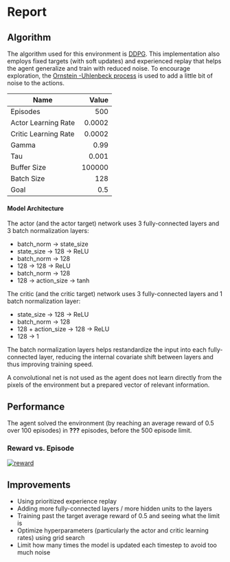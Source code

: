# Report

## Algorithm

The algorithm used for this environment is  [DDPG](https://arxiv.org/pdf/1509.02971.pdf). This implementation also employs fixed targets (with soft updates) and experienced replay that helps the agent generalize and train with reduced noise. To encourage exploration, the [Ornstein -Uhlenbeck process](https://en.wikipedia.org/wiki/Ornstein%E2%80%93Uhlenbeck_process) is used to add a little bit of noise to the actions.

|Name|Value|
|---|---:|
|Episodes|500|
|Actor Learning Rate|0.0002|
|Critic Learning Rate|0.0002|
|Gamma|0.99|
|Tau|0.001|
|Buffer Size|100000|
|Batch Size|128|
|Goal|0.5|

#### Model Architecture

The actor (and the actor target) network uses 3 fully-connected layers and 3 batch normalization layers:

- batch_norm -> state_size
- state_size -> 128 -> ReLU
- batch_norm -> 128
- 128 -> 128 -> ReLU
- batch_norm -> 128
- 128 -> action_size -> tanh

The critic (and the critic target) network uses 3 fully-connected layers and 1 batch normalization layer:

-   state_size -> 128 -> ReLU
-   batch_norm -> 128
-   128 + action_size -> 128 -> ReLU
-   128 -> 1

The batch normalization layers helps restandardize the input into each fully-connected layer, reducing the internal covariate shift between layers and thus improving training speed.

A convolutional net is not used as the agent does not learn directly from the pixels of the environment but a prepared vector of relevant information.

## Performance

The agent solved the environment (by reaching an average reward of 0.5 over 100 episodes) in  **???**  episodes, before the 500 episode limit.

### Reward vs. Episode

[![reward](https://user-images.githubusercontent.com/39870221/85939819-6aae0600-b8e6-11ea-9748-cbffbd4b62aa.png)](https://user-images.githubusercontent.com/39870221/85939819-6aae0600-b8e6-11ea-9748-cbffbd4b62aa.png)

## Improvements
- Using prioritized experience replay
- Adding more fully-connected layers / more hidden units to the layers
- Training past the target average reward of 0.5 and seeing what the limit is
- Optimize hyperparameters (particularly the actor and critic learning rates) using grid search
- Limit how many times the model is updated each timestep to avoid too much noise
